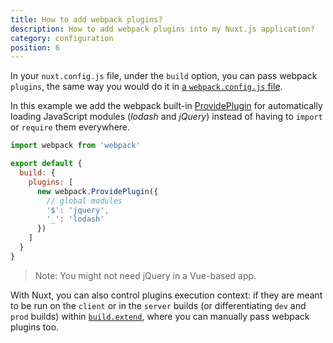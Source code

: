 ```yaml
---
title: How to add webpack plugins?
description: How to add webpack plugins into my Nuxt.js application?
category: configuration
position: 6
---
```


In your `nuxt.config.js` file, under the `build` option, you can pass webpack `plugins`, the same way you would do
it in [a `webpack.config.js` file](https://webpack.js.org/configuration/plugins/).

In this example we add the webpack built-in [ProvidePlugin](https://webpack.js.org/plugins/provide-plugin/)
for automatically loading JavaScript modules (_lodash_ and _jQuery_) instead of having to `import` or `require`
them everywhere.

```js
import webpack from 'webpack'

export default {
  build: {
    plugins: [
      new webpack.ProvidePlugin({
        // global modules
        '$': 'jquery',
        '_': 'lodash'
      })
    ]
  }
}
```

> Note: You might not need jQuery in a Vue-based app.

With Nuxt, you can also control plugins execution context: if they are meant to be run on the `client` or in the `server` builds (or differentiating `dev` and `prod` builds) within [`build.extend`](/api/configuration-build#extend), where you can manually pass webpack plugins too.
